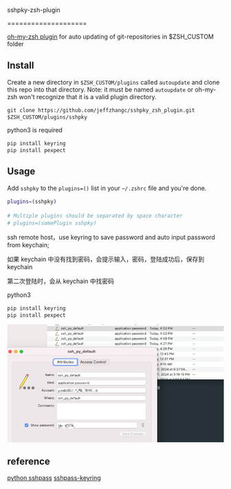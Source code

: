 sshpky-zsh-plugin

====================

[oh-my-zsh plugin](https://github.com/robbyrussell/oh-my-zsh) for auto updating of git-repositories in $ZSH_CUSTOM folder

## Install

Create a new directory in `$ZSH_CUSTOM/plugins` called `autoupdate` and clone this repo into that directory. Note: it must be named `autoupdate` or oh-my-zsh won't recognize that it is a valid plugin directory.

```
git clone https://github.com/jeffzhangc/sshpky_zsh_plugin.git $ZSH_CUSTOM/plugins/sshpky
```

python3 is required

```
pip install keyring
pip install pexpect
```

## Usage

Add `sshpky` to the `plugins=()` list in your `~/.zshrc` file and you're done.

```bash
plugins=(sshpky)

# Multiple plugins should be separated by space character
# plugins=(somePlugin sshpky)
```

ssh remote host，use keyring to save password and auto input password from keychain;

如果 keychain 中没有找到密码，会提示输入，密码，登陆成功后，保存到 keychain

第二次登陆时，会从 keychain 中找密码

python3

```
pip install keyring
pip install pexpect
```

![image-20241226182312785](README.assets/image-20241226182312785.png)

## reference

[python sshpass](https://github.com/bdelliott/sshpass)
[sshpass-keyring](https://github.com/zhl2013/sshpass)
